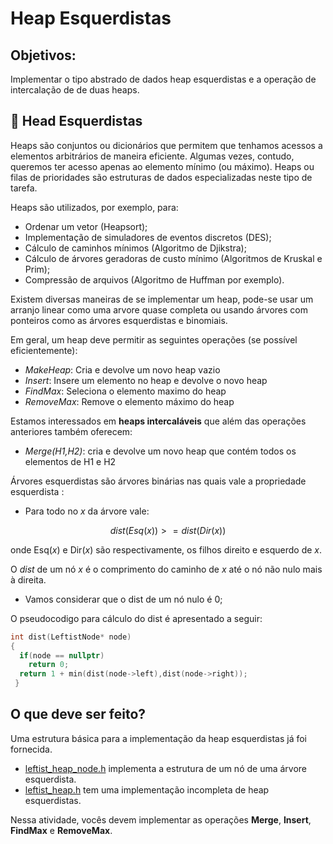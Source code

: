 # Heap Esquerdistas

## Objetivos:

Implementar o tipo abstrado de dados heap esquerdistas e a operação de intercalação de de duas heaps.

## 📝 Head Esquerdistas

Heaps são conjuntos ou dicionários que permitem que tenhamos acessos a elementos arbitrários de maneira eficiente.
Algumas vezes, contudo, queremos ter acesso apenas ao elemento mínimo (ou máximo).
Heaps ou filas de prioridades são estruturas de dados especializadas neste tipo de tarefa.

Heaps são utilizados, por exemplo, para:

 - Ordenar um vetor (Heapsort);
 - Implementação de simuladores de eventos discretos (DES);
 - Cálculo de caminhos mínimos (Algoritmo de Djikstra);
 - Cálculo de árvores geradoras de custo mínimo (Algoritmos de Kruskal e Prim);
 - Compressão de arquivos (Algoritmo de Huffman por exemplo).

Existem diversas maneiras de se implementar um heap, pode-se usar um arranjo linear como uma arvore quase completa ou usando árvores com ponteiros como as árvores esquerdistas e binomiais.

Em geral, um heap deve permitir as seguintes operações (se possível eficientemente):
 - *MakeHeap*:  Cria e devolve um novo heap vazio
 - *Insert*: Insere um elemento no heap e devolve o novo heap
 - *FindMax*: Seleciona o elemento maximo do heap
 - *RemoveMax*:  Remove o elemento máximo do heap

 Estamos interessados em **heaps intercaláveis** que além das operações anteriores também oferecem:
  - *Merge(H1,H2)*: cria e devolve um novo heap que contém todos os elementos de H1 e H2

Árvores esquerdistas são árvores binárias nas quais vale a propriedade esquerdista :
 - Para todo no *x* da árvore vale:
 ```math
 dist(Esq(x)) >= dist(Dir(x))
 ```
onde Esq(*x*) e Dir(*x*) são respectivamente, os filhos direito e esquerdo de *x*.

O *dist* de um nó *x* é o comprimento do caminho de *x* até o nó não nulo mais à direita.
 - Vamos considerar que o dist de um nó nulo é 0;

O pseudocodigo para cálculo do dist é apresentado a seguir:

```C
int dist(LeftistNode* node)
{
  if(node == nullptr)
    return 0;
  return 1 + min(dist(node->left),dist(node->right));
 }
```

## O que deve ser feito? 

Uma estrutura básica para a implementação da heap esquerdistas já foi fornecida. 
 - [leftist_heap_node.h](code/include/leftist_heap_node.h) implementa a estrutura de um nó de uma árvore esquerdista.
 - [leftist_heap.h](code/include/leftist_heap.h) tem uma implementação incompleta de heap esquerdistas.

 Nessa atividade, vocês devem implementar as operações **Merge**, **Insert**, **FindMax** e **RemoveMax**.